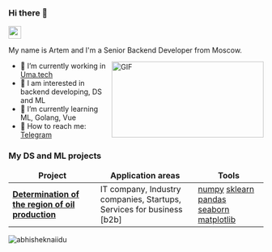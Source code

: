 ### Hi there 👋

<p><a href="https://www.linkedin.com/in/tzepart/"><img src="https://img.shields.io/badge/linkedin-%230077B5.svg?&style=for-the-badge&logo=linkedin&logoColor=white" height=25></a></p>


My name is Artem and I'm a Senior Backend Developer from Moscow.

<img align="right" alt="GIF" src="https://github.com/abhisheknaiidu/abhisheknaiidu/blob/master/code.gif?raw=true" width="300" height="150" />

- 🔭 I’m currently working in [Uma.tech](https://uma.tech/)
- 🤔 I am interested in backend developing, DS and ML
- 🌱 I’m currently learning ML, Golang, Vue
- 💬 How to reach me: [Telegram](https://t.me/tzepart)


<!--
**TzepART/tzepart** is a ✨ _special_ ✨ repository because its `README.md` (this file) appears on your GitHub profile.

Here are some ideas to get you started:

- 🔭 I’m currently working on ...
- 🌱 I’m currently learning ...
- 👯 I’m looking to collaborate on ...
- 🤔 I’m looking for help with ...
- 💬 Ask me about ...
- 📫 How to reach me: ...
- 😄 Pronouns: ...
- ⚡ Fun fact: ...
-->
  
  
  
<h3>My DS and ML projects</h3>
<table width=100%>
  <thead align="center">
    <tr border: none;>
      <td><b>Project</b></td>
      <td><b>Application areas</b></td>
      <td><b>Tools</b></td>
    </tr>
  </thead>
  <tbody>
    <tr>
          <td><a href="https://github.com/TzepART/choosing-oil-region"><b>Determination of the region of oil production</b></a></td>
          <td>IT company, Industry companies, Startups, Services for business [b2b]</td>
          <td><a href="https://numpy.org">numpy</a> <a href="https://scikit-learn.org/">sklearn</a> <a href="https://pandas.pydata.org/">pandas</a> <a href="https://seaborn.pydata.org/">seaborn</a> <a href="https://matplotlib.org/">matplotlib</a></td>
    </tr>
  </tbody>
</table>

<p align="left"> <img src="https://github-readme-stats.vercel.app/api?username=tzepart&show_icons=true&hide_border=true&theme=default" alt="abhisheknaiidu" />

